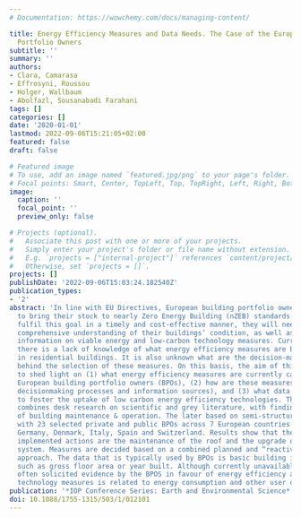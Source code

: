 ```yaml
---
# Documentation: https://wowchemy.com/docs/managing-content/

title: Energy Efficiency Measures and Data Needs. The Case of the European Building
  Portfolio Owners
subtitle: ''
summary: ''
authors:
- Clara, Camarasa
- Effrosyni, Roussou
- Holger, Wallbaum
- Abolfazl, Sousanabadi Farahani
tags: []
categories: []
date: '2020-01-01'
lastmod: 2022-09-06T15:21:05+02:00
featured: false
draft: false

# Featured image
# To use, add an image named `featured.jpg/png` to your page's folder.
# Focal points: Smart, Center, TopLeft, Top, TopRight, Left, Right, BottomLeft, Bottom, BottomRight.
image:
  caption: ''
  focal_point: ''
  preview_only: false

# Projects (optional).
#   Associate this post with one or more of your projects.
#   Simply enter your project's folder or file name without extension.
#   E.g. `projects = ["internal-project"]` references `content/project/deep-learning/index.md`.
#   Otherwise, set `projects = []`.
projects: []
publishDate: '2022-09-06T15:03:24.182540Z'
publication_types:
- '2'
abstract: 'In line with EU Directives, European building portfolio owners are required
  to bring their stock to nearly Zero Energy Building (nZEB) standards by 2050. To
  fulfil this goal in a timely and cost-effective manner, they will need to have a
  comprehensive understanding of their buildings’ condition, as well as consistent
  information on viable energy and low-carbon technology measures. Currently, in Europe,
  there is a lack of knowledge of what energy efficiency measures are being implemented
  in residential buildings. It is also unknown what are the decision-making processes
  behind the selection of these measures. On this basis, the aim of this study is
  to shed light on (1) what energy efficiency measures are currently carried out across
  European building portfolio owners (BPOs), (2) how are these measures selected (i.e.
  decisionmaking processes and information sources), and (3) what data would be needed
  to foster the uptake of low carbon energy efficiency technologies. The applied methodology
  combines desk research on scientific and grey literature, with findings in the field
  of building maintenance & operation. The later based on semi-structured interviews
  with 23 selected private and public BPOs across 7 European countries: Sweden, UK,
  Germany, Denmark, Italy, Spain and Switzerland. Results show that the most often
  implemented actions are the maintenance of the roof and the upgrade of the heating
  system. Measures are decided based on a combined planned and “reactive” (i.e. problem/solution)
  approach. The data that is typically used by BPOs is basic building information,
  such as gross floor area or year built. Although currently unavailable, the most
  often solicited evidence by the BPOS in favour of energy efficiency and low carbon
  technology measures is related to energy consumption and other user data.  '
publication: '*IOP Conference Series: Earth and Environmental Science*'
doi: 10.1088/1755-1315/503/1/012101
---
```

